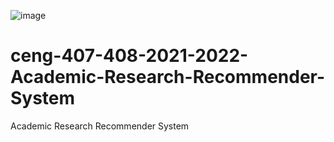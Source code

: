![image](https://user-images.githubusercontent.com/72130093/161310072-f76bccc4-3f12-44a8-bd8e-17639e517bc4.png)

# ceng-407-408-2021-2022-Academic-Research-Recommender-System
Academic Research Recommender System
